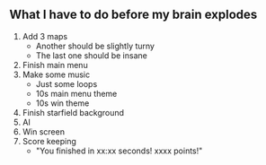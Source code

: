 ## What I have to do before my brain explodes

1. Add 3 maps
	- Another should be slightly turny
	- The last one should be insane
2. Finish main menu
3. Make some music
	- Just some loops
	- 10s main menu theme
	- 10s win theme
4. Finish starfield background
5. AI
6. Win screen
7. Score keeping
	- "You finished in xx:xx seconds! xxxx points!"
